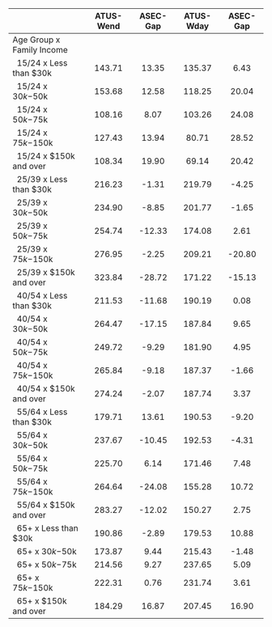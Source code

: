 
|                      |    ATUS-Wend |     ASEC-Gap |    ATUS-Wday |     ASEC-Gap |
| -------------------- | :----------: | :----------: | :----------: | :----------: |
| Age Group x Family Income |              |              |              |              |
| &nbsp;&nbsp;15/24 x Less than $30k |       143.71 |        13.35 |       135.37 |         6.43 |
| &nbsp;&nbsp;15/24 x $30k-$50k |       153.68 |        12.58 |       118.25 |        20.04 |
| &nbsp;&nbsp;15/24 x $50k-$75k |       108.16 |         8.07 |       103.26 |        24.08 |
| &nbsp;&nbsp;15/24 x $75k-$150k |       127.43 |        13.94 |        80.71 |        28.52 |
| &nbsp;&nbsp;15/24 x $150k and over |       108.34 |        19.90 |        69.14 |        20.42 |
| &nbsp;&nbsp;25/39 x Less than $30k |       216.23 |        -1.31 |       219.79 |        -4.25 |
| &nbsp;&nbsp;25/39 x $30k-$50k |       234.90 |        -8.85 |       201.77 |        -1.65 |
| &nbsp;&nbsp;25/39 x $50k-$75k |       254.74 |       -12.33 |       174.08 |         2.61 |
| &nbsp;&nbsp;25/39 x $75k-$150k |       276.95 |        -2.25 |       209.21 |       -20.80 |
| &nbsp;&nbsp;25/39 x $150k and over |       323.84 |       -28.72 |       171.22 |       -15.13 |
| &nbsp;&nbsp;40/54 x Less than $30k |       211.53 |       -11.68 |       190.19 |         0.08 |
| &nbsp;&nbsp;40/54 x $30k-$50k |       264.47 |       -17.15 |       187.84 |         9.65 |
| &nbsp;&nbsp;40/54 x $50k-$75k |       249.72 |        -9.29 |       181.90 |         4.95 |
| &nbsp;&nbsp;40/54 x $75k-$150k |       265.84 |        -9.18 |       187.37 |        -1.66 |
| &nbsp;&nbsp;40/54 x $150k and over |       274.24 |        -2.07 |       187.74 |         3.37 |
| &nbsp;&nbsp;55/64 x Less than $30k |       179.71 |        13.61 |       190.53 |        -9.20 |
| &nbsp;&nbsp;55/64 x $30k-$50k |       237.67 |       -10.45 |       192.53 |        -4.31 |
| &nbsp;&nbsp;55/64 x $50k-$75k |       225.70 |         6.14 |       171.46 |         7.48 |
| &nbsp;&nbsp;55/64 x $75k-$150k |       264.64 |       -24.08 |       155.28 |        10.72 |
| &nbsp;&nbsp;55/64 x $150k and over |       283.27 |       -12.02 |       150.27 |         2.75 |
| &nbsp;&nbsp;65+ x Less than $30k |       190.86 |        -2.89 |       179.53 |        10.88 |
| &nbsp;&nbsp;65+ x $30k-$50k |       173.87 |         9.44 |       215.43 |        -1.48 |
| &nbsp;&nbsp;65+ x $50k-$75k |       214.56 |         9.27 |       237.65 |         5.09 |
| &nbsp;&nbsp;65+ x $75k-$150k |       222.31 |         0.76 |       231.74 |         3.61 |
| &nbsp;&nbsp;65+ x $150k and over |       184.29 |        16.87 |       207.45 |        16.90 |

